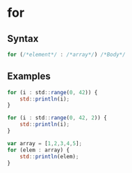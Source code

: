 # for

## Syntax

```js
for (/*element*/ : /*array*/) /*Body*/
```

## Examples

```js
for (i : std::range(0, 42)) {
	std::println(i);
}
```
```js
for (i : std::range(0, 42, 2)) {
	std::println(i);
}
```

```js
var array = [1,2,3,4,5];
for (elem : array) {
	std::println(elem);
}
```
